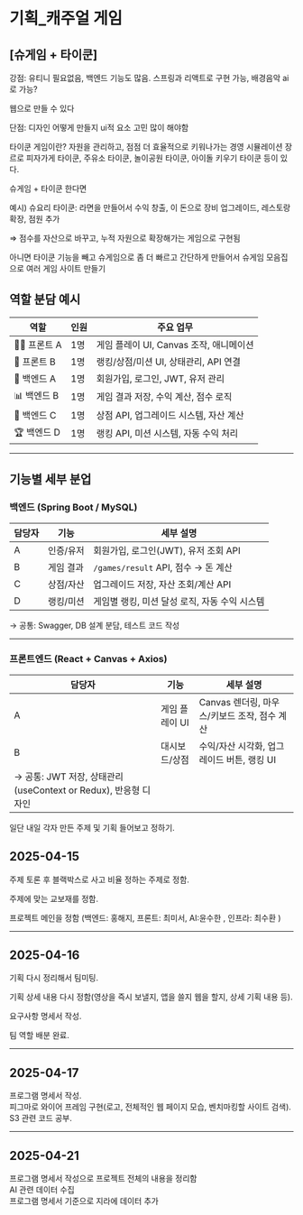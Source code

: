 
# 기획_캐주얼 게임
## [슈게임 + 타이쿤]

강점: 유티니 필요없음, 백엔드 기능도 많음. 스프링과 리액트로 구현 가능, 배경음악 ai로 가능?

웹으로 만들 수 있다

단점: 디자인 어떻게 만들지 ui적 요소 고민 많이 해야함


타이쿤 게임이란? 
자원을 관리하고, 점점 더 효율적으로 키워나가는 경영 시뮬레이션 장르로 피자가게 타이쿤, 주유소 타이쿤, 놀이공원 타이쿤, 아이돌 키우기 타이쿤 등이 있다.

슈게임 + 타이쿤 한다면

예시) 슈요리 타이쿤: 라면을 만들어서 수익 창출, 이 돈으로 장비 업그레이드, 레스토랑 확장, 점원 추가

⇒ 점수를 자산으로 바꾸고, 누적 자원으로 확장해가는 게임으로 구현됨

아니면 타이쿤 기능을 빼고 슈게임으로 좀 더 빠르고 간단하게 만들어서 슈게임 모음집으로 여러 게임 사이트 만들기


## 역할 분담 예시

| 역할 | 인원 | 주요 업무 |
| --- | --- | --- |
| 👨‍🎨 프론트 A | 1명 | 게임 플레이 UI, Canvas 조작, 애니메이션 |
| 🧭 프론트 B | 1명 | 랭킹/상점/미션 UI, 상태관리, API 연결 |
| 🧩 백엔드 A | 1명 | 회원가입, 로그인, JWT, 유저 관리 |
| 📊 백엔드 B | 1명 | 게임 결과 저장, 수익 계산, 점수 로직 |
| 🛒 백엔드 C | 1명 | 상점 API, 업그레이드 시스템, 자산 계산 |
| 🏆 백엔드 D | 1명 | 랭킹 API, 미션 시스템, 자동 수익 처리 |

---

## 기능별 세부 분업

### 백엔드 (Spring Boot / MySQL)

| 담당자 | 기능 | 세부 설명 |
| --- | --- | --- |
| A | 인증/유저 | 회원가입, 로그인(JWT), 유저 조회 API |
| B | 게임 결과 | `/games/result` API, 점수 → 돈 계산 |
| C | 상점/자산 | 업그레이드 저장, 자산 조회/계산 API |
| D | 랭킹/미션 | 게임별 랭킹, 미션 달성 로직, 자동 수익 시스템 |

→ 공통: Swagger, DB 설계 분담, 테스트 코드 작성

---

### 프론트엔드 (React + Canvas + Axios)

| 담당자 | 기능 | 세부 설명 |
| --- | --- | --- |
| A | 게임 플레이 UI | Canvas 렌더링, 마우스/키보드 조작, 점수 계산 |
| B | 대시보드/상점 | 수익/자산 시각화, 업그레이드 버튼, 랭킹 UI |
| → 공통: JWT 저장, 상태관리 (useContext or Redux), 반응형 디자인 |  |  |

일단 내일 각자 만든 주제 및 기획 들어보고 정하기.

## 2025-04-15
주제 토론 후 블랙박스로 사고 비율 정하는 주제로 정함.

주제에 맞는 교보재를 정함.

프로젝트 메인을 정함 (백엔드: 홍해지, 프론트: 최미서, AI:윤수한 , 인프라: 최수환 )

<hr>

## 2025-04-16  

기획 다시 정리해서 팀미팅.  

기획 상세 내용 다시 정함(영상을 즉시 보낼지, 앱을 쓸지 웹을 할지, 상세 기획 내용 등).  

요구사항 명세서 작성.  

팀 역할 배분 완료.  

<hr>

## 2025-04-17  

프로그램 명세서 작성.  
피그마로 와이어 프레임 구현(로고, 전체적인 웹 페이지 모습, 벤치마킹할 사이트 검색).  
S3 관련 코드 공부.  

<hr>

## 2025-04-21  
프로그램 명세서 작성으로 프로젝트 전체의 내용을 정리함  
AI 관련 데이터 수집  
프로그램 명세서 기준으로 지라에 데이터 추가  